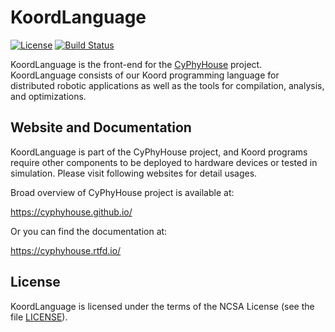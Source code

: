 KoordLanguage
=============

[![License](https://img.shields.io/github/license/cyphyhouse/KoordLanguage)](LICENSE)
[![Build Status](https://img.shields.io/travis/cyphyhouse/KoordLanguage)](https://travis-ci.org/cyphyhouse/KoordLanguage)


KoordLanguage is the front-end for the [CyPhyHouse][url-cph] project.
KoordLanguage consists of our Koord programming language for distributed
robotic applications as well as the tools for compilation, analysis, and
optimizations.

[url-cph]: https://cyphyhouse.github.io/


Website and Documentation
-------------------------

KoordLanguage is part of the CyPhyHouse project, and Koord programs require
other components to be deployed to hardware devices or tested in simulation.
Please visit following websites for detail usages.

Broad overview of CyPhyHouse project is available at:

  https://cyphyhouse.github.io/

Or you can find the documentation at:

  https://cyphyhouse.rtfd.io/


License
-------

KoordLanguage is licensed under the terms of the NCSA License (see the file
[LICENSE](LICENSE)).

